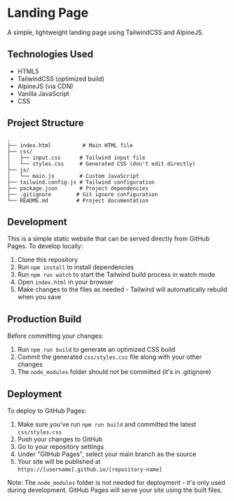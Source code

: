 # Landing Page

A simple, lightweight landing page using TailwindCSS and AlpineJS.

## Technologies Used

- HTML5
- TailwindCSS (optimized build)
- AlpineJS (via CDN)
- Vanilla JavaScript
- CSS

## Project Structure

```
.
├── index.html          # Main HTML file
├── css/
│   ├── input.css      # Tailwind input file
│   └── styles.css     # Generated CSS (don't edit directly)
├── js/
│   └── main.js        # Custom JavaScript
├── tailwind.config.js # Tailwind configuration
├── package.json       # Project dependencies
├── .gitignore        # Git ignore configuration
└── README.md         # Project documentation
```

## Development

This is a simple static website that can be served directly from GitHub Pages. To develop locally:

1. Clone this repository
2. Run `npm install` to install dependencies
3. Run `npm run watch` to start the Tailwind build process in watch mode
4. Open `index.html` in your browser
5. Make changes to the files as needed - Tailwind will automatically rebuild when you save

## Production Build

Before committing your changes:

1. Run `npm run build` to generate an optimized CSS build
2. Commit the generated `css/styles.css` file along with your other changes
3. The `node_modules` folder should not be committed (it's in .gitignore)

## Deployment

To deploy to GitHub Pages:

1. Make sure you've run `npm run build` and committed the latest `css/styles.css`
2. Push your changes to GitHub
3. Go to your repository settings
4. Under "GitHub Pages", select your main branch as the source
5. Your site will be published at `https://[username].github.io/[repository-name]`

Note: The `node_modules` folder is not needed for deployment - it's only used during development. GitHub Pages will serve your site using the built files. 